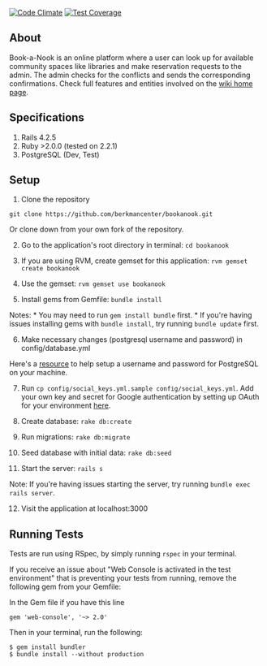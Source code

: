[![Code Climate](https://codeclimate.com/github/berkmancenter/bookanook/badges/gpa.svg)](https://codeclimate.com/github/berkmancenter/bookanook)
[![Test Coverage](https://codeclimate.com/github/berkmancenter/bookanook/badges/coverage.svg)](https://codeclimate.com/github/berkmancenter/bookanook/coverage)

## About
Book-a-Nook is an online platform where a user can look up for available community spaces like libraries and make reservation requests to the admin. The admin checks for the conflicts and sends the corresponding confirmations.
Check full features and entities involved on the [wiki home page](https://github.com/berkmancenter/bookanook/wiki).

## Specifications
1. Rails 4.2.5
2. Ruby >2.0.0 (tested on 2.2.1)
3. PostgreSQL (Dev, Test)

## Setup

1. Clone the repository

`git clone https://github.com/berkmancenter/bookanook.git`

Or clone down from your own fork of the repository.

2. Go to the application's root directory in terminal: `cd bookanook`

3. If you are using RVM, create gemset for this application: `rvm gemset create bookanook`

4. Use the gemset: `rvm gemset use bookanook`

5. Install gems from Gemfile: `bundle install`

  Notes:
    * You may need to run `gem install bundle` first.
    * If you're having issues installing gems with `bundle install`, try running `bundle update` first.

6. Make necessary changes (postgresql username and password) in config/database.yml

  Here's a [resource](https://www.digitalocean.com/community/tutorials/how-to-setup-ruby-on-rails-with-postgres) to help setup a username and password for PostgreSQL on your machine.

7. Run `cp config/social_keys.yml.sample config/social_keys.yml`. Add your own key and secret for Google authentication by setting up OAuth for your environment [here](https://cloud.google.com/ruby/getting-started/authenticate-users).

8. Create database: `rake db:create`

9. Run migrations: `rake db:migrate`

10. Seed database with initial data: `rake db:seed`

11. Start the server: `rails s`

  Note: If you're having issues starting the server, try running `bundle exec rails server`.

12. Visit the application at localhost:3000

## Running Tests

Tests are run using RSpec, by simply running `rspec` in your terminal.

If you receive an issue about "Web Console is activated in the test environment" that is preventing your tests from running, remove the following gem from your Gemfile:

In the Gem file if you have this line
```
gem 'web-console', '~> 2.0'
```

Then in your terminal, run the following:

```
$ gem install bundler
$ bundle install --without production
```
